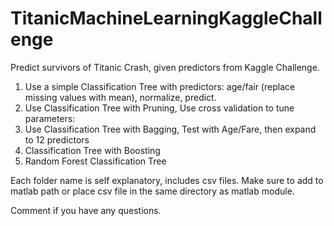 # TitanicMachineLearningKaggleChallenge
Predict survivors of Titanic Crash, given predictors from Kaggle Challenge.

1. Use a simple Classification Tree with predictors: age/fair (replace missing values with mean), normalize, predict.  
2. Use Classification Tree with Pruning, Use cross validation to tune parameters: 
3. Use Classification Tree with Bagging, Test with Age/Fare, then expand to 12 predictors 
4. Classification Tree with Boosting 
5. Random Forest Classification Tree

Each folder name is self explanatory, includes csv files. Make sure to add to matlab path or place csv file in the same directory as matlab module.

Comment if you have any questions. 

